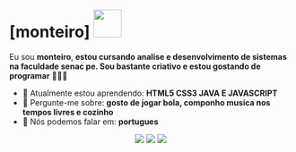 # [monteiro] <img src="https://media3.giphy.com/media/tgWX6N4nHQjNC/giphy.gif?cid=6c09b9528htwbv8f4s89k6emfiz5u1zap8w22se7arfexrt7&ep=v1_gifs_search&rid=giphy.gif&ct=g" width="50px">

Eu sou <strong>monteiro</strong>, <strong>estou cursando analise e desenvolvimento de sistemas na faculdade senac pe. Sou bastante criativo e estou gostando de programar</strong> 👨🏻‍💻 

- 🚀 Atualmente estou aprendendo: <strong>HTML5 CSS3 JAVA E JAVASCRIPT</strong> 
- 💬 Pergunte-me sobre: <strong>gosto de jogar bola, componho musica nos tempos livres e cozinho</strong>
- 📣 Nós podemos falar em: <strong>portugues</strong>

<div align="center">

  <a href="https://criarmeulink.com.br/u/1725452731" alt="Gmail">
    <img src="https://img.shields.io/badge/-Gmail-FF0000?style=flat-square&labelColor=FF0000&logo=gmail&logoColor=white&link=LINK-DO-SEU-EMAIL"/></a>

  <a href="#" alt="Linkedin">
    <img src="https://img.shields.io/badge/-Linkedin-0e76a8?style=flat-square&logo=Linkedin&logoColor=white&link=LINK-DO-SEU-LINKEDIN" /></a>

  <a href="" alt="Instagram">
    <img src="https://img.shields.io/badge/-Instagram-DF0174?style=flat-square&labelColor=DF0174&logo=instagram&logoColor=white&link=LINK-DO-SEU-INSTAGRAM"/></a>

</div>
